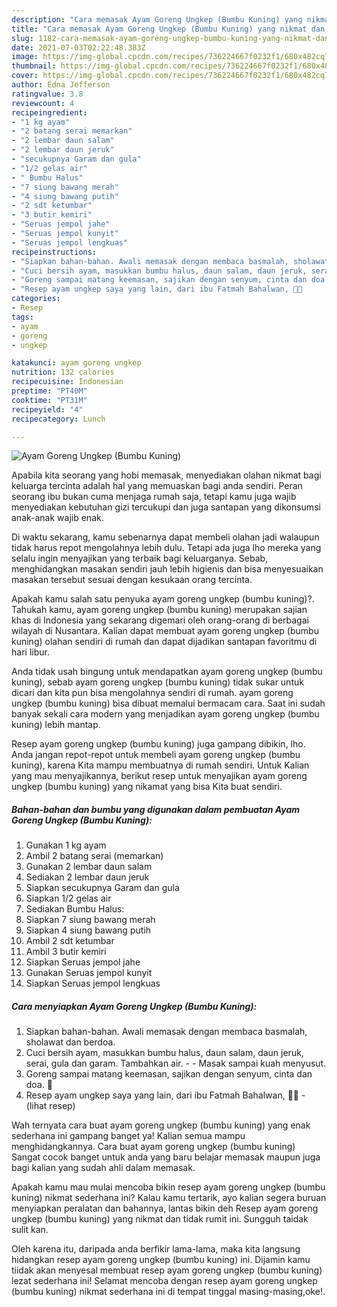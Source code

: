 ```yaml
---
description: "Cara memasak Ayam Goreng Ungkep (Bumbu Kuning) yang nikmat dan Mudah Dibuat"
title: "Cara memasak Ayam Goreng Ungkep (Bumbu Kuning) yang nikmat dan Mudah Dibuat"
slug: 1182-cara-memasak-ayam-goreng-ungkep-bumbu-kuning-yang-nikmat-dan-mudah-dibuat
date: 2021-07-03T02:22:48.383Z
image: https://img-global.cpcdn.com/recipes/736224667f0232f1/680x482cq70/ayam-goreng-ungkep-bumbu-kuning-foto-resep-utama.jpg
thumbnail: https://img-global.cpcdn.com/recipes/736224667f0232f1/680x482cq70/ayam-goreng-ungkep-bumbu-kuning-foto-resep-utama.jpg
cover: https://img-global.cpcdn.com/recipes/736224667f0232f1/680x482cq70/ayam-goreng-ungkep-bumbu-kuning-foto-resep-utama.jpg
author: Edna Jefferson
ratingvalue: 3.8
reviewcount: 4
recipeingredient:
- "1 kg ayam"
- "2 batang serai memarkan"
- "2 lembar daun salam"
- "2 lembar daun jeruk"
- "secukupnya Garam dan gula"
- "1/2 gelas air"
- " Bumbu Halus"
- "7 siung bawang merah"
- "4 siung bawang putih"
- "2 sdt ketumbar"
- "3 butir kemiri"
- "Seruas jempol jahe"
- "Seruas jempol kunyit"
- "Seruas jempol lengkuas"
recipeinstructions:
- "Siapkan bahan-bahan. Awali memasak dengan membaca basmalah, sholawat dan berdoa."
- "Cuci bersih ayam, masukkan bumbu halus, daun salam, daun jeruk, serai, gula dan garam. Tambahkan air.   Masak sampai kuah menyusut."
- "Goreng sampai matang keemasan, sajikan dengan senyum, cinta dan doa. 🖤"
- "Resep ayam ungkep saya yang lain, dari ibu Fatmah Bahalwan, 🖤🥰           (lihat resep)"
categories:
- Resep
tags:
- ayam
- goreng
- ungkep

katakunci: ayam goreng ungkep 
nutrition: 132 calories
recipecuisine: Indonesian
preptime: "PT40M"
cooktime: "PT31M"
recipeyield: "4"
recipecategory: Lunch

---
```



![Ayam Goreng Ungkep (Bumbu Kuning)](https://img-global.cpcdn.com/recipes/736224667f0232f1/680x482cq70/ayam-goreng-ungkep-bumbu-kuning-foto-resep-utama.jpg)

Apabila kita seorang yang hobi memasak, menyediakan olahan nikmat bagi keluarga tercinta adalah hal yang memuaskan bagi anda sendiri. Peran seorang ibu bukan cuma menjaga rumah saja, tetapi kamu juga wajib menyediakan kebutuhan gizi tercukupi dan juga santapan yang dikonsumsi anak-anak wajib enak.

Di waktu  sekarang, kamu sebenarnya dapat membeli olahan jadi walaupun tidak harus repot mengolahnya lebih dulu. Tetapi ada juga lho mereka yang selalu ingin menyajikan yang terbaik bagi keluarganya. Sebab, menghidangkan masakan sendiri jauh lebih higienis dan bisa menyesuaikan masakan tersebut sesuai dengan kesukaan orang tercinta. 



Apakah kamu salah satu penyuka ayam goreng ungkep (bumbu kuning)?. Tahukah kamu, ayam goreng ungkep (bumbu kuning) merupakan sajian khas di Indonesia yang sekarang digemari oleh orang-orang di berbagai wilayah di Nusantara. Kalian dapat membuat ayam goreng ungkep (bumbu kuning) olahan sendiri di rumah dan dapat dijadikan santapan favoritmu di hari libur.

Anda tidak usah bingung untuk mendapatkan ayam goreng ungkep (bumbu kuning), sebab ayam goreng ungkep (bumbu kuning) tidak sukar untuk dicari dan kita pun bisa mengolahnya sendiri di rumah. ayam goreng ungkep (bumbu kuning) bisa dibuat memalui bermacam cara. Saat ini sudah banyak sekali cara modern yang menjadikan ayam goreng ungkep (bumbu kuning) lebih mantap.

Resep ayam goreng ungkep (bumbu kuning) juga gampang dibikin, lho. Anda jangan repot-repot untuk membeli ayam goreng ungkep (bumbu kuning), karena Kita mampu membuatnya di rumah sendiri. Untuk Kalian yang mau menyajikannya, berikut resep untuk menyajikan ayam goreng ungkep (bumbu kuning) yang nikamat yang bisa Kita buat sendiri.

<!--inarticleads1-->

##### Bahan-bahan dan bumbu yang digunakan dalam pembuatan Ayam Goreng Ungkep (Bumbu Kuning):

1. Gunakan 1 kg ayam
1. Ambil 2 batang serai (memarkan)
1. Gunakan 2 lembar daun salam
1. Sediakan 2 lembar daun jeruk
1. Siapkan secukupnya Garam dan gula
1. Siapkan 1/2 gelas air
1. Sediakan  Bumbu Halus:
1. Siapkan 7 siung bawang merah
1. Siapkan 4 siung bawang putih
1. Ambil 2 sdt ketumbar
1. Ambil 3 butir kemiri
1. Siapkan Seruas jempol jahe
1. Gunakan Seruas jempol kunyit
1. Siapkan Seruas jempol lengkuas




<!--inarticleads2-->

##### Cara menyiapkan Ayam Goreng Ungkep (Bumbu Kuning):

1. Siapkan bahan-bahan. Awali memasak dengan membaca basmalah, sholawat dan berdoa.
1. Cuci bersih ayam, masukkan bumbu halus, daun salam, daun jeruk, serai, gula dan garam. Tambahkan air.  -  - Masak sampai kuah menyusut.
1. Goreng sampai matang keemasan, sajikan dengan senyum, cinta dan doa. 🖤
1. Resep ayam ungkep saya yang lain, dari ibu Fatmah Bahalwan, 🖤🥰 -           (lihat resep)




Wah ternyata cara buat ayam goreng ungkep (bumbu kuning) yang enak sederhana ini gampang banget ya! Kalian semua mampu menghidangkannya. Cara buat ayam goreng ungkep (bumbu kuning) Sangat cocok banget untuk anda yang baru belajar memasak maupun juga bagi kalian yang sudah ahli dalam memasak.

Apakah kamu mau mulai mencoba bikin resep ayam goreng ungkep (bumbu kuning) nikmat sederhana ini? Kalau kamu tertarik, ayo kalian segera buruan menyiapkan peralatan dan bahannya, lantas bikin deh Resep ayam goreng ungkep (bumbu kuning) yang nikmat dan tidak rumit ini. Sungguh taidak sulit kan. 

Oleh karena itu, daripada anda berfikir lama-lama, maka kita langsung hidangkan resep ayam goreng ungkep (bumbu kuning) ini. Dijamin kamu tiidak akan menyesal membuat resep ayam goreng ungkep (bumbu kuning) lezat sederhana ini! Selamat mencoba dengan resep ayam goreng ungkep (bumbu kuning) nikmat sederhana ini di tempat tinggal masing-masing,oke!.

